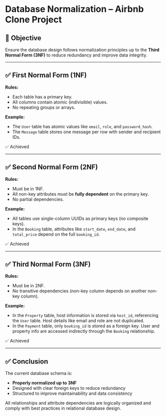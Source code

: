 # Database Normalization – Airbnb Clone Project

## 🎯 Objective

Ensure the database design follows normalization principles up to the **Third Normal Form (3NF)** to reduce redundancy and improve data integrity.

---

## ✅ First Normal Form (1NF)

**Rules:**

- Each table has a primary key.
- All columns contain atomic (indivisible) values.
- No repeating groups or arrays.

**Example:**

- The `User` table has atomic values like `email`, `role`, and `password_hash`.
- The `Message` table stores one message per row with sender and recipient IDs.

✅ Achieved

---

## ✅ Second Normal Form (2NF)

**Rules:**

- Must be in 1NF.
- All non-key attributes must be **fully dependent** on the primary key.
- No partial dependencies.

**Example:**

- All tables use single-column UUIDs as primary keys (no composite keys).
- In the `Booking` table, attributes like `start_date`, `end_date`, and `total_price` depend on the full `booking_id`.

✅ Achieved

---

## ✅ Third Normal Form (3NF)

**Rules:**

- Must be in 2NF.
- No transitive dependencies (non-key column depends on another non-key column).

**Example:**

- In the `Property` table, host information is stored via `host_id`, referencing the `User` table. Host details like email and role are not duplicated.
- In the `Payment` table, only `booking_id` is stored as a foreign key. User and property info are accessed indirectly through the `Booking` relationship.

✅ Achieved

---

## ✅ Conclusion

The current database schema is:

- **Properly normalized up to 3NF**
- Designed with clear foreign keys to reduce redundancy
- Structured to improve maintainability and data consistency

All relationships and attribute dependencies are logically organized and comply with best practices in relational database design.
